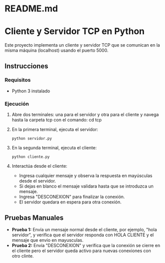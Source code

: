 # README.md
# Cliente y Servidor TCP en Python

Este proyecto implementa un cliente y servidor TCP que se comunican en la misma máquina (localhost) usando el puerto 5000.

## Instrucciones
### Requisitos
- Python 3 instalado

### Ejecución
1. Abre dos terminales: una para el servidor y otra para el cliente y navega hasta la carpeta tcp con el comando: cd tcp

2. En la primera terminal, ejecuta el servidor:
   ```
   python servidor.py
   ```

3. En la segunda terminal, ejecuta el cliente:
   ```
   python cliente.py
   ```

4. Interactúa desde el cliente:
   - Ingresa cualquier mensaje y observa la respuesta en mayúsculas desde el servidor.
   - Si dejas en blanco el mensaje validara hasta que se introduzca un mensaje.
   - Ingresa "DESCONEXION" para finalizar la conexión.
   - El servidor quedara en espera para otra conexión.

## Pruebas Manuales
- **Prueba 1:** Envía un mensaje normal desde el cliente, por ejemplo, "hola servidor", y verifica que el servidor responda con HOLA CLIENTE y el mensaje que envio en mayusculas.
- **Prueba 2:** Envía "DESCONEXION" y verifica que la conexión se cierre en el cliente pero el servidor queda activo para nuevas conexiones con otro clinte.
